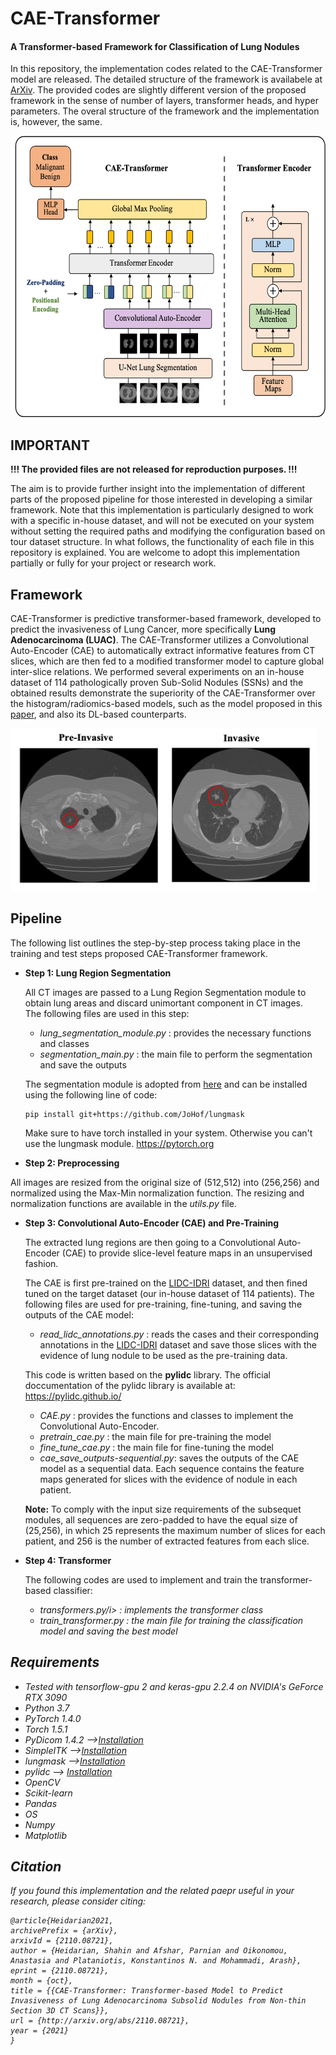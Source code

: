 # CAE-Transformer
<h4> A Transformer-based Framework for Classification of Lung Nodules </h4>

In this repository, the implementation codes related to the CAE-Transformer model are released.
The detailed structure of the framework is availabele at <a href="https://arxiv.org/abs/2110.08721">ArXiv</a>.
The provided codes are slightly different version of the proposed framework in the sense of number of layers, transformer heads, and hyper parameters. The overal structure of the framework and the implementation is, however, the same.


<img src="https://github.com/ShahinSHH/CAE-Transformer/blob/main/Figs/cae-transformer.png" width="630" height="450"/>

## IMPORTANT
<b>!!! The provided files are not released for reproduction purposes. !!!</b>

The aim is to provide further insight into  the implementation of different parts of the proposed pipeline
for those interested in developing a similar framework.
Note that this implementation is particularly designed to work with a specific in-house dataset, and will not be executed on your system without setting the
required paths and modifying the configuration based on tour dataset structure. In what follows, the functionality of each file in this repository is explained.
You are welcome to adopt this implementation partially or fully for your project or research work.


## Framework
CAE-Transformer is predictive transformer-based framework, developed to predict the invasiveness of Lung Cancer, more specifically <b>Lung Adenocarcinoma (LUAC)</b>.
The CAE-Transformer utilizes a Convolutional Auto-Encoder (CAE) to automatically extract informative features from CT
slices, which are then fed to a modified transformer model to capture global inter-slice relations.
We performed several experiments on an in-house dataset of 114 pathologically proven Sub-Solid Nodules (SSNs) and the obtained results
demonstrate the superiority of the CAE-Transformer over the histogram/radiomics-based models, such as the model proposed in this <a href="https://www.nature.com/articles/s41598-019-42340-5">paper</a>, and also
its DL-based counterparts.

<img src="https://github.com/ShahinSHH/CAE-Transformer/blob/main/Figs/sample-ct.png" width="490" height="260"/>

## Pipeline
The following list outlines the step-by-step process taking place in the training and test steps proposed CAE-Transformer framework.

* <b>Step 1: Lung Region Segmentation</b>

    All CT images are passed to a Lung Region Segmentation module to obtain lung areas and discard unimortant component in CT images.
    <br>
    The following files are used in this step:
     * <i>lung_segmentation_module.py</i> : provides the necessary functions and classes
     * <i>segmentation_main.py</i> : the main file to perform the segmentation and save the outputs

     The segmentation module is adopted from <a href="https://github.com/JoHof/lungmask">here</a> and can be installed using the following line of code:

    ```
    pip install git+https://github.com/JoHof/lungmask
    ```

    Make sure to have torch installed in your system. Otherwise you can't use the lungmask module.
    <a href = "https://pytorch.org">https://pytorch.org</a>


* <b>Step 2: Preprocessing</b>

All images are resized from the original size of (512,512) into (256,256) and normalized using the Max-Min normalization function. The resizing and normalization functions are available in the <i>utils.py</i> file.

* <b>Step 3: Convolutional Auto-Encoder (CAE) and Pre-Training</b>

     The extracted lung regions are then going to a Convolutional Auto-Encoder (CAE) to provide slice-level feature maps in an unsupervised fashion.

     The CAE is first pre-trained on the <a href= "https://wiki.cancerimagingarchive.net/display/Public/LIDC-IDRI">LIDC-IDRI</a> dataset, and then fined tuned on   the target dataset (our in-house dataset of 114 patients). The following files are used for pre-training, fine-tuning, and saving the outputs of the CAE model:

    * <i>read_lidc_annotations.py</i> : reads the cases and their corresponding annotations in the <a href=     "https://wiki.cancerimagingarchive.net/display/Public/LIDC-IDRI">LIDC-IDRI</a> dataset and save those slices with the evidence of lung nodule to be used as the pre-training data.
  
     This code is written based on the <b>pylidc</b> library. The official doccumentation of the pylidc library is available at: https://pylidc.github.io/
  
    * <i>CAE.py</i> : provides the functions and classes to implement the Convolutional Auto-Encoder.
    * <i>pretrain_cae.py</i> : the main file for pre-training the model 
    * <i>fine_tune_cae.py</i> : the main file for fine-tuning the model
    * <i>cae_save_outputs-sequential.py</i>: saves the outputs of the CAE model as a sequential data. Each sequence contains the feature maps generated for  slices  with the evidence of nodule in each patient.

     <b>Note:</b> To comply with the input size requirements of the subsequet modules, all sequences are zero-padded to have the equal size of (25,256), in which   25 represents the maximum number of slices for each patient, and 256 is the number of extracted features from each slice.


* <b>Step 4: Transformer</b>

  The following codes are used to implement and train the transformer-based classifier:
  * <i>transformers.py/i> : implements the transformer class
  * <i>train_transformer.py</i> : the main file for training the classification model and saving the best model

## Requirements
 
* Tested with tensorflow-gpu 2 and keras-gpu 2.2.4 on NVIDIA's GeForce RTX 3090
* Python 3.7
* PyTorch 1.4.0
* Torch 1.5.1
* PyDicom 1.4.2 --><a href="https://pydicom.github.io/pydicom/stable/tutorials/installation.html">Installation<a/>
* SimpleITK --><a href="https://simpleitk.readthedocs.io/en/v1.1.0/Documentation/docs/source/installation.html">Installation</a>
* lungmask --><a href="https://github.com/JoHof/lungmask">Installation</a>
* pylidc --> <a href="https://github.com/notmatthancock/pylidc">Installation</a>
* OpenCV
* Scikit-learn
* Pandas
* OS
* Numpy
* Matplotlib

## Citation
If you found this implementation and the related paepr useful in your research, please consider citing:

```
@article{Heidarian2021,
archivePrefix = {arXiv},
arxivId = {2110.08721},
author = {Heidarian, Shahin and Afshar, Parnian and Oikonomou, Anastasia and Plataniotis, Konstantinos N. and Mohammadi, Arash},
eprint = {2110.08721},
month = {oct},
title = {{CAE-Transformer: Transformer-based Model to Predict Invasiveness of Lung Adenocarcinoma Subsolid Nodules from Non-thin Section 3D CT Scans}},
url = {http://arxiv.org/abs/2110.08721},
year = {2021}
}

```
